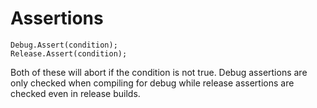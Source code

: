 # Assertions

```azoth
Debug.Assert(condition);
Release.Assert(condition);
```

Both of these will abort if the condition is not true. Debug assertions are only checked when
compiling for debug while release assertions are checked even in release builds.
